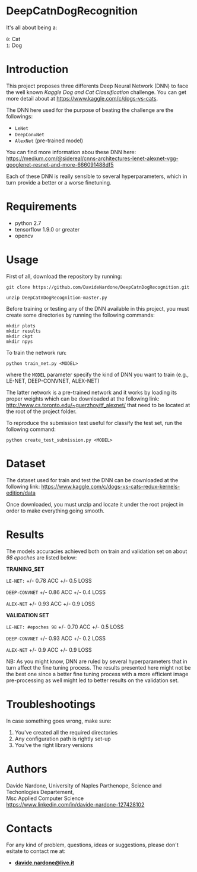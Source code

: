 # DeepCatnDogRecognition

It's all about being a:

`0`: Cat <br>
`1`: Dog <br>

# Introduction

This project proposes three differents Deep Neural Network (DNN) to face the well known *Kaggle Dog and Cat Classification* challenge. You can get more detail about at https://www.kaggle.com/c/dogs-vs-cats.

The DNN here used for the purpose of beating the challenge are the followings:

- `LeNet`
- `DeepConvNet`
- `AlexNet` (pre-trained model)

You can find more information abou these DNN here: https://medium.com/@sidereal/cnns-architectures-lenet-alexnet-vgg-googlenet-resnet-and-more-666091488df5

Each of these DNN is really sensible to several hyperparameters, which in turn provide a better or a worse finetuning.

# Requirements

  - python 2.7 <br>
  - tensorflow 1.9.0 or greater <br>
  - opencv <br>
  
# Usage

First of all, download the repository by running:

`git clone https://github.com/DavideNardone/DeepCatnDogRecognition.git` <br>

`unzip DeepCatnDogRecognition-master.py`

Before training or testing any of the DNN available in this project, you must create some directories by running the following commands:

`mkdir plots` <br>
`mkdir results` <br>
`mkdir ckpt` <br>
`mkdir npys` <br>

To train the network run:

`python train_net.py <MODEL>`

where the `MODEL` parameter specify the kind of DNN you want to train (e.g., LE-NET, DEEP-CONVNET, ALEX-NET)

The latter network is a pre-trained network and it works by loading its proper weights which can be downloaded at the following link: <br>
http://www.cs.toronto.edu/~guerzhoy/tf_alexnet/ that need to be located at the root of the project folder.

To reproduce the submission test useful for classify the test set, run the following command:

`python create_test_submission.py <MODEL>`

# Dataset

The dataset used for train and test the DNN can be downloaded at the following link: https://www.kaggle.com/c/dogs-vs-cats-redux-kernels-edition/data

Once downloaded, you must unzip and locate it under the root project in order to make everything going smooth.

# Results

The models accuracies achieved both on train and validation set on about *98 epoches* are listed below:

**TRAINING_SET**

`LE-NET:` 
+/- 0.78 ACC
+/- 0.5 LOSS

`DEEP-CONVNET`
+/- 0.86 ACC
+/- 0.4 LOSS

`ALEX-NET`
+/- 0.93 ACC
+/- 0.9 LOSS

**VALIDATION SET**

`LE-NET: #epoches 98` 
+/- 0.70 ACC
+/- 0.5 LOSS

`DEEP-CONVNET`
+/- 0.93 ACC
+/- 0.2 LOSS

`ALEX-NET`
+/- 0.9 ACC
+/- 0.9 LOSS

NB: As you might know, DNN are ruled by several hyperparameters that in turn affect the fine tuning process. The results presented here might not be the best one since a better fine tuning process with a more efficient image pre-processing as well might led to better results on the validation set.

# Troubleshootings

In case something goes wrong, make sure:

1. You've created all the required directories
2. Any configuration path is rightly set-up
3. You've the right library versions

# Authors

Davide Nardone, University of Naples Parthenope, Science and Techonlogies Departement,<br> Msc Applied Computer Science <br/>
https://www.linkedin.com/in/davide-nardone-127428102

# Contacts

For any kind of problem, questions, ideas or suggestions, please don't esitate to contact me at: 
- **davide.nardone@live.it**
